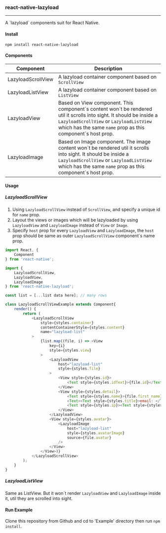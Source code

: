 ### react-native-lazyload

------------------------

A \`lazyload\` components suit for React Native.

#### Install

```
npm install react-native-lazyload
```

#### Components

Component           | Description
------------------- | --------------------
LazyloadScrollView  | A lazyload container component based on `ScrollView`
LazyloadListView    | A lazyload container component based on `ListView`
LazyloadView        | Based on View component. This component\`s content won\`t be rendered util it scrolls into sight. It should be inside a `LazyloadScrollView` or `LazyloadListView` which has the same `name` prop as this component\`s host prop.
LazyloadImage       | Based on Image component. The image content won\`t be rendered util it scrolls into sight. It should be inside a `LazyloadScrollView` or `LazyloadListView` which has the same `name` prop as this component\`s host prop.

#### Usage

##### LazyloadScrollView

1. Using `LazyloadScrollView` instead of `ScrollView`, and specify a unique id for `name` prop.
2. Layout the views or images which will be lazyloaded by using `LazyloadView` and `LazyloadImage` instead of `View` or `Image`.
3. Specify `host` prop for every `LazyloadView` and `LazyloadImage`, the `host` prop should be same as outer `LazyloadScrollView` component`s name prop.

```js
import React, {
    Component
} from 'react-native';

import {
    LazyloadScrollView,
    LazyloadView,
    LazyloadImage
} from 'react-native-lazyload';

const list = [...list data here]; // many rows

class LazyloadScrollViewExample extends Component{
    render() {
        return (
            <LazyloadScrollView
                style={styles.container}
                contentContainerStyle={styles.content}
                name="lazyload-list"
            >
                {list.map((file, i) => <View
                    key={i}
                    style={styles.view}
                >
                    <LazyloadView
                        host="lazyload-list"
                        style={styles.file}
                    >
                        <View style={styles.id}>
                            <Text style={styles.idText}>{file.id}</Text>
                        </View>
                        <View style={styles.detail}>
                            <Text style={styles.name}>{file.first_name} {file.last_name}</Text>
                            <Text><Text style={styles.title}>email: </Text><Text style={styles.email}>{file.email}</Text></Text>
                            <Text style={styles.ip}><Text style={styles.title}>last visit ip: </Text>{file.ip_address}</Text>
                        </View>
                    </LazyloadView>
                    <View style={styles.avatar}>
                        <LazyloadImage
                            host="lazyload-list"
                            style={styles.avatarImage}
                            source={file.avatar}
                        />
                    </View>
                </View>)}
            </LazyloadScrollView>
        );
    }
}

```

##### LazyloadListView

Same as ListView. But it won\`t  render `LazyloadView` and `LazyloadImage` inside it, util they are scrolled into sight.

#### Run Example

Clone this repository from Github and cd to 'Example' directory then run `npm install`.

